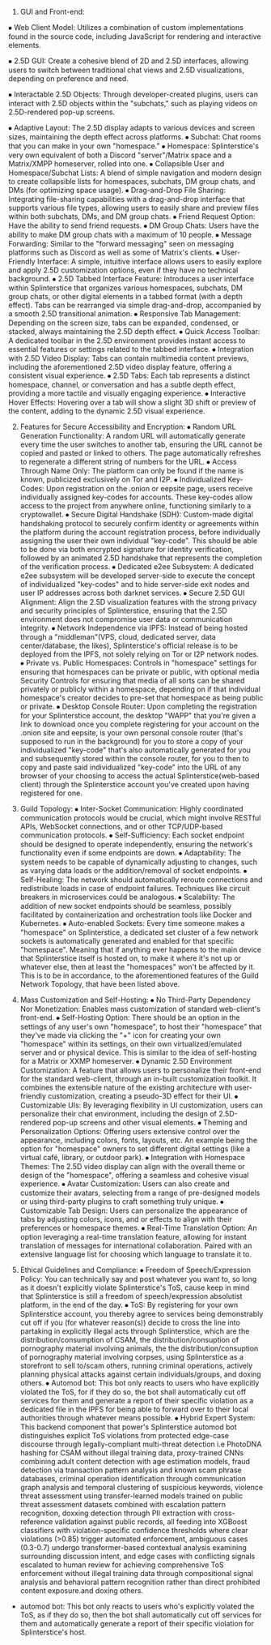 1.	GUI and Front-end:

⦁	Web Client Model: Utilizes a combination of custom implementations found in the source code, including JavaScript for rendering and interactive elements.

⦁	2.5D GUI: Create a cohesive blend of 2D and 2.5D interfaces, allowing users to switch between traditional chat views and 2.5D visualizations, depending on preference and need.

⦁	Interactable 2.5D Objects: Through developer-created plugins, users can interact with 2.5D objects within the "subchats," such as playing videos on 2.5D-rendered pop-up screens.

⦁	Adaptive Layout: The 2.5D display adapts to various devices and screen sizes, maintaining the depth effect across platforms.
⦁	Subchat: Chat rooms that you can make in your own "homespace."
⦁	Homespace: Splinterstice's very own equivalent of both a Discord "server"/Matrix space and a Matrix/XMPP homeserver, rolled into one.
⦁	Collapsible User and Homespace/Subchat Lists: A blend of simple navigation and modern design to create collapsible lists for homespaces, subchats, DM group chats, and DMs (for optimizing space usage).
⦁	Drag-and-Drop File Sharing: Integrating file-sharing capabilities with a drag-and-drop interface that supports various file types, allowing users to easily share and preview files within both subchats, DMs, and DM group chats.
⦁	Friend Request Option: Have the ability to send friend requests.
⦁	DM Group Chats: Users have the ability to make DM group chats with a maximum of 10 people.
⦁	Message Forwarding: Similar to the "forward messaging" seen on messaging platforms such as Discord as well as some of Matrix's clients.
⦁	User-Friendly Interface: A simple, intuitive interface allows users to easily explore and apply 2.5D customization options, even if they have no technical background.
⦁	2.5D Tabbed Interface Feature: Introduces a user interface within Splinterstice that organizes various homespaces, subchats, DM group chats, or other digital elements in a tabbed format (with a depth effect). Tabs can be rearranged via simple drag-and-drop, accompanied by a smooth 2.5D transitional animation.
⦁	Responsive Tab Management: Depending on the screen size, tabs can be expanded, condensed, or stacked, always maintaining the 2.5D depth effect.
⦁	Quick Access Toolbar: A dedicated toolbar in the 2.5D environment provides instant access to essential features or settings related to the tabbed interface.
⦁	Integration with 2.5D Video Display: Tabs can contain multimedia content previews, including the aforementioned 2.5D video display feature, offering a consistent visual experience.
⦁	2.5D Tabs: Each tab represents a distinct homespace, channel, or conversation and has a subtle depth effect, providing a more tactile and visually engaging experience.
⦁	Interactive Hover Effects: Hovering over a tab will show a slight 3D shift or preview of the content, adding to the dynamic 2.5D visual experience.

2.	Features for Secure Accessibility and Encryption:
⦁	Random URL Generation Functionality: A random URL will automatically generate every time the user switches to another tab, ensuring the URL cannot be copied and pasted or linked to others. The page automatically refreshes to regenerate a different string of numbers for the URL.
⦁	Access Through Name Only: The platform can only be found if the name is known, publicized exclusively on Tor and I2P.
⦁	Individualized Key-Codes: Upon registration on the .onion or eepsite page, users receive individually assigned key-codes for accounts. These key-codes allow access to the project from anywhere online, functioning similarly to a cryptowallet.
⦁	Secure Digital Handshake (SDH): Custom-made digital handshaking protocol to securely confirm identity or agreements within the platform during the account registration process, before individually assigning the user their own individual "key-code". This should be able to be done via both encrypted signature for identity verification, followed by an animated 2.5D handshake that represents the completion of the verification process.
⦁	Dedicated e2ee Subsystem: A dedicated e2ee subsystem will be developed server-side to execute the concept of individualized "key-codes" and to hide server-side exit nodes and user IP addresses across both darknet services.
⦁	Secure 2.5D GUI Alignment: Align the 2.5D visualization features with the strong privacy and security principles of Splinterstice, ensuring that the 2.5D environment does not compromise user data or communication integrity.
⦁	Network Independence via IPFS: Instead of being hosted through a "middleman"(VPS, cloud, dedicated server, data center/database, the likes), Splinterstice's official release is to be deployed from the IPFS, not solely relying on Tor or I2P network nodes.
⦁	Private vs. Public Homespaces: Controls in "homespace" settings for ensuring that homespaces can be private or public, with optional media Security Controls for ensuring that media of all sorts can be shared privately or publicly within a homespace, depending on if that individual homespace's creator decides to pre-set that homespace as being public or private.
⦁	Desktop Console Router: Upon completing the registration for your Splinterstice account, the desktop "WAPP" that you're given a link to download once you complete registering for your account on the .onion site and eepsite, is your own personal console router (that's supposed to run in the background) for you to store a copy of your individualized "key-code" that's also automatically generated for you and subsequently stored within the console router, for you to then to copy and paste said individualized "key-code" into the URL of any browser of your choosing to access the actual Splinterstice(web-based client) through the Splinterstice account you've created upon having registered for one.

3.	Guild Topology:
⦁	Inter-Socket Communication: Highly coordinated communication protocols would be crucial, which might involve RESTful APIs, WebSocket connections, and or other TCP/UDP-based communication protocols.
⦁	Self-Sufficiency: Each socket endpoint should be designed to operate independently, ensuring the network's functionality even if some endpoints are down.
⦁	Adaptability: The system needs to be capable of dynamically adjusting to changes, such as varying data loads or the addition/removal of socket endpoints.
⦁	Self-Healing: The network should automatically reroute connections and redistribute loads in case of endpoint failures. Techniques like circuit breakers in microservices could be analogous.
⦁	Scalability: The addition of new socket endpoints should be seamless, possibly facilitated by containerization and orchestration tools like Docker and Kubernetes.
⦁	Auto-enabled Sockets: Every time someone makes a "homespace" on Splinterstice, a dedicated set cluster of a few network sockets is automatically generated and enabled for that specific "homespace". Meaning that if anything ever happens to the main device that Splinterstice itself is hosted on, to make it where it's not up or whatever else, then at least the "homespaces" won't be affected by it. This is to be in accordance, to the aforementioned features of the Guild Network Topology, that have been listed above.

4.	Mass Customization and Self-Hosting:
⦁	No Third-Party Dependency Nor Monetization: Enables mass customization of standard web-client's front-end.
⦁	Self-Hosting Option: There should be an option in the settings of any user's own "homespace", to host their "homespace" that they've made via clicking the "+" icon for creating your own "homespace" within its settings, on their own virtualized/emulated server and or physical device. This is similar to the idea of self-hosting for a Matrix or XXMP homeserver.
⦁	Dynamic 2.5D Environment Customization: A feature that allows users to personalize their front-end for the standard web-client, through an in-built customization toolkit. It combines the extensible nature of the existing architecture with user-friendly customization, creating a pseudo-3D effect for their UI.
⦁	Customizable UIs: By leveraging flexibility in UI customization, users can personalize their chat environment, including the design of 2.5D-rendered pop-up screens and other visual elements.
⦁	Theming and Personalization Options: Offering users extensive control over the appearance, including colors, fonts, layouts, etc. An example being the option for "homespace" owners to set different digital settings (like a virtual café, library, or outdoor park).
⦁	Integration with Homespace Themes: The 2.5D video display can align with the overall theme or design of the "homespace", offering a seamless and cohesive visual experience.
⦁	Avatar Customization: Users can also create and customize their avatars, selecting from a range of pre-designed models or using third-party plugins to craft something truly unique.
⦁	Customizable Tab Design: Users can personalize the appearance of tabs by adjusting colors, icons, and or effects to align with their preferences or homespace themes.
⦁	Real-Time Translation Option: An option leveraging a real-time translation feature, allowing for instant translation of messages for international collaboration. Paired with an extensive language list for choosing which language to translate it to.

5.	Ethical Guidelines and Compliance:
⦁	Freedom of Speech/Expression Policy: You can technically say and post whatever you want to, so long as it doesn't explicitly violate Splinterstice's ToS, cause keep in mind that Splinterstice is still a freedom of speech/expression absolutist platform, in the end of the day.
⦁	ToS: By registering for your own Splinterstice account, you thereby agree to services being demonstrably cut off if you (for whatever reason(s)) decide to cross the line into partaking in explicitly illegal acts through Splinterstice, which are the distribution/consumption of CSAM, the distribution/consuption of pornography material involving animals, the the distribution/consuption of pornography material involving corpses, using Splinterstice as a storefront to sell to/scam others, running criminal operations, actively planning physical attacks against certain individuals/groups, and doxing others.
⦁	Automod bot: This bot only reacts to users who have explicitly violated the ToS, for if they do so, the bot shall automatically cut off services for them and generate a report of their specific violation as a dedicated file in the IPFS for being able to forward over to their local authorities through whatever means possible.
⦁	Hybrid Expert System: This backend component that power's Splinterstice automod bot distinguishes explicit ToS violations from protected edge-case discourse through legally-compliant multi-threat detection i.e PhotoDNA hashing for CSAM without illegal training data, proxy-trained CNNs combining adult content detection with age estimation models, fraud detection via transaction pattern analysis and known scam phrase databases, criminal operation identification through communication graph analysis and temporal clustering of suspicious keywords, violence threat assessment using transfer-learned models trained on public threat assessment datasets combined with escalation pattern recognition, doxxing detection through PII extraction with cross-reference validation against public records, all feeding into XGBoost classifiers with violation-specific confidence thresholds where clear violations (>0.85) trigger automated enforcement, ambiguous cases (0.3-0.7) undergo transformer-based contextual analysis examining surrounding discussion intent, and edge cases with conflicting signals escalated to human review for achieving comprehensive ToS enforcement without illegal training data through compositional signal analysis and behavioral pattern recognition rather than direct prohibited content exposure.and doxing others.
- automod bot: This bot only reacts to users who's explicitly volated the ToS, as if they do so, then the bot shall automatically cut off services for them and automatically generate a report of their specific violation for Splinterstice's host.
